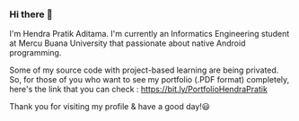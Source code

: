 ### Hi there 👋

<!--
**adtmhendra/adtmhendra** is a ✨ _special_ ✨ repository because its `README.md` (this file) appears on your GitHub profile.

Here are some ideas to get you started:

- 🔭 I’m currently working on ...
- 🌱 I’m currently learning ...
- 👯 I’m looking to collaborate on ...
- 🤔 I’m looking for help with ...
- 💬 Ask me about ...
- 📫 How to reach me: ...
- 😄 Pronouns: ...
- ⚡ Fun fact: ...
-->

I'm Hendra Pratik Aditama.
I'm currently an Informatics Engineering student at Mercu Buana University that passionate about native Android programming.

Some of my source code with project-based learning are being privated. So, for those of you who want to see my portfolio (.PDF format) completely, here's the link that you can check : https://bit.ly/PortfolioHendraPratik

Thank you for visiting my profile & have a good day!:smiley:
